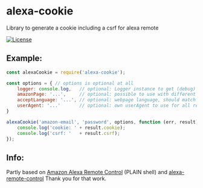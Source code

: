 # alexa-cookie

Library to generate a cookie including a csrf for alexa remote

<!--
[![NPM version](http://img.shields.io/npm/v/alexa-remote.svg)](https://www.npmjs.com/package/alexa-remote)
[![Tests](http://img.shields.io/travis/soef/alexa-remote/master.svg)](https://travis-ci.org/soef/alexa-remote)
-->
[![License](https://img.shields.io/badge/license-MIT-blue.svg?style=flat)](https://github.com/soef/alexa-remote/blob/master/LICENSE)

## Example:
```javascript 1.8
const alexaCookie = require('alexa-cookie');

const options = { // options is optional at all
    logger: console.log,   // optional: Logger instance to get (debug) logs
    amazonPage: '...',     // optional: possible to use with different countries, default is 'amazon.de'
    acceptLanguage: '...', // optional: webpage language, should match to amazon-Page, default is 'de-DE'
    userAgent: '...'       // optional: own userAgent to use for all request, overwrites default one
}

alexaCookie('amazon-email', 'password', options, function (err, result) {
    console.log('cookie: ' + result.cookie);
    console.log('csrf: '   + result.csrf);
});

````

## Info: 
Partly based on [Amazon Alexa Remote Control](http://blog.loetzimmer.de/2017/10/amazon-alexa-hort-auf-die-shell-echo.html) (PLAIN shell) and [alexa-remote-control](https://github.com/thorsten-gehrig/alexa-remote-control)
Thank you for that work.
